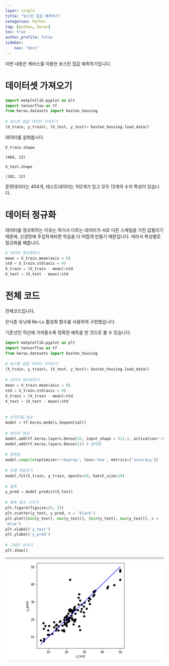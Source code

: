 ```yaml
---
layer: single
title: "보스턴 집값 예측하기"
categories: Python
tag: [python, keras]
toc: true
author_profile: false
sidebar: 
    nav: "docs"
---
```



이번 내용은 케라스를 이용한 보스턴 집값 예측하기입니다.

# 데이터셋 가져오기
```python
import matplotlib.pyplot as plt
import tensorflow as tf
from keras.datasets import boston_housing

# 보스톤 집값 데이터 가져오기
(X_train, y_train), (X_test, y_test)= boston_housing.load_data()
```

데이터를 살펴봅시다. 

```python
X_train.shape
```

    (404, 13)

```python
X_test.shape
```

    (102, 13)

훈련데이터는 404개, 테스트데이터는 102개가 있고 모두 13개의 수치 특성이 있습니다.


# 데이터 정규화

데이터를 정규화하는 이유는 여기서 다루는 데이터가 서로 다른 스케일을 가진 값들이기때문에, 신경망에 주입하게되면
학습을 더 어렵게 만들기 때문입니다. 따라서 특성별로 정규화를 해줍니다.

```python
# 데이터 정규화하기
mean = X_train.mean(axis = 0)
std = X_train.std(axis = 0)
X_train = (X_train - mean)/std
X_test = (X_test - mean)/std
```

# 전체 코드

전체코드입니다. 

은닉층 유닛에 Re-Lu 활성화 함수를 사용하여 구현했습니다. 

기준선인 직선에 가까울수록 정확한 예측을 한 것으로 볼 수 있습니다.

```python
import matplotlib.pyplot as plt
import tensorflow as tf
from keras.datasets import boston_housing

# 보스톤 집값 데이터 가져오기
(X_train, y_train), (X_test, y_test)= boston_housing.load_data()

# 데이터 정규화하기
mean = X_train.mean(axis = 0)
std = X_train.std(axis = 0)
X_train = (X_train - mean)/std
X_test = (X_test - mean)/std


# 순차모델 생성
model = tf.keras.models.Sequential()

# 레이어 생성
model.add(tf.keras.layers.Dense(32, input_shape = (13,), activation='relu')) # 입력 + 은닉층
model.add(tf.keras.layers.Dense(1)) # 출력층

# 컴파일
model.compile(optimizer='rmsprop', loss='mse', metrics=['accuracy'])

# 모델 학습하기
model.fit(X_train, y_train, epochs=50, batch_size=10)

# 예측
y_pred = model.predict(X_test)

# 예측 결과 그리기
plt.figure(figsize=(5, 5))
plt.scatter(y_test, y_pred, c = 'black')
plt.plot([min(y_test), max(y_test)], [min(y_test), max(y_test)], c = 
'blue')
plt.xlabel('y_test')
plt.ylabel('y_pred')

# 그래프 보이기
plt.show()
```

![image](/images/2022-11-09-Boston.png)


